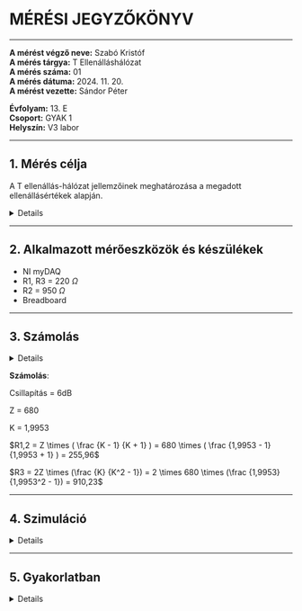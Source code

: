 # MÉRÉSI JEGYZŐKÖNYV

---

**A mérést végző neve:** Szabó Kristóf
<br>
**A mérés tárgya:** T Ellenálláshálózat
<br>
**A mérés száma:**  01
<br>
**A mérés dátuma:** 2024. 11. 20.
<br>
**A mérést vezette:** Sándor Péter
<br>

**Évfolyam:** 13. E  
**Csoport:** GYAK 1  
**Helyszín:** V3 labor   

---

## 1. Mérés célja
A T ellenállás-hálózat jellemzőinek meghatározása a megadott ellenállásértékek alapján.

<details>
  
 **Kapcsolási rajz**:
 
  ![Képernyőkép 2024-11-13 133415](https://github.com/user-attachments/assets/4193d6d4-7f32-417f-bade-8a58ad50b0dc)

</details>

---

## 2. Alkalmazott mérőeszközök és készülékek

- NI myDAQ
- R1, R3 = 220 $\Omega$
- R2 = 950 $\Omega$
- Breadboard

---

## 3. Számolás
<details>
  
**Képlet**:
  
![keplet](https://github.com/user-attachments/assets/f6ac521b-6188-43b1-b4ae-3bfeab951d5c)


*A képlethez a forrás:https://www.electronics-tutorials.ws/attenuators/t-pad-attenuator.html*

</details>

**Számolás**:

Csillapítás = 6dB

Z = 680

K = 1,9953

$R1,2 = Z \times ( \frac {K - 1} {K + 1} ) = 680 \times ( \frac {1,9953 - 1}  {1,9953 + 1} ) = 255,96$

$R3 = 2Z \times (\frac {K} {K^2 - 1}) = 2 \times 680 \times (\frac {1,9953} {1,9953^2 - 1}) = 910,23$

---

## 4. Szimuláció

<details>
  
![circuit-20241120-1216](https://github.com/user-attachments/assets/c8c9e154-6e29-4686-a3cc-5489c8500af5)


</details>

---

## 5. Gyakorlatban

<details>
  
![setupmk2](https://github.com/user-attachments/assets/30c2160b-ba1e-411e-8010-03c3fd858c8a)


**Generátor**:

![Képernyőkép 2024-11-20 131428](https://github.com/user-attachments/assets/bb1bb91a-1fcb-4dfb-a92c-d9a050764c7a)


**Oscilloscope**:

![Képernyőkép 2024-11-20 131409](https://github.com/user-attachments/assets/7363f3cb-06ef-4f76-8b5d-aca59716d4f3)


</details>

